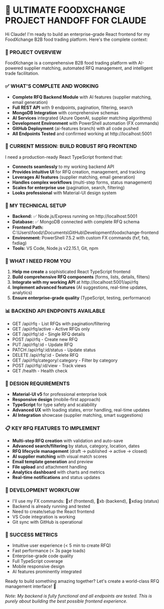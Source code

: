 🎯 ULTIMATE FOODXCHANGE PROJECT HANDOFF FOR CLAUDE
===================================================

Hi Claude! I'm ready to build an enterprise-grade React frontend for my FoodXchange B2B food trading platform. Here's the complete context:

### 🏢 PROJECT OVERVIEW
FoodXchange is a comprehensive B2B food trading platform with AI-powered supplier matching, automated RFQ management, and intelligent trade facilitation.

### ✅ WHAT'S COMPLETE AND WORKING
- **Complete RFQ Backend Module** with AI features (supplier matching, email generation)
- **Full REST API** with 9 endpoints, pagination, filtering, search
- **MongoDB Integration** with comprehensive schemas
- **AI Services** integrated (Azure OpenAI, supplier matching algorithms)
- **Development Environment** with PowerShell automation (FX commands)
- **GitHub Deployment** (ai-features branch) with all code pushed
- **All Endpoints Tested** and confirmed working at http://localhost:5001

### 🎯 CURRENT MISSION: BUILD ROBUST RFQ FRONTEND
I need a production-ready React TypeScript frontend that:
- **Connects seamlessly** to my working backend API
- **Provides intuitive UI** for RFQ creation, management, and tracking
- **Leverages AI features** (supplier matching, email generation)
- **Handles complex workflows** (multi-step forms, status management)
- **Scales for enterprise use** (pagination, search, filtering)
- **Looks professional** with Material-UI design system

### 🔧 MY TECHNICAL SETUP
- **Backend:** ✅ Node.js/Express running on http://localhost:5001
- **Database:** ✅ MongoDB connected with complete RFQ schema
- **Frontend Path:** C:\Users\foodz\Documents\GitHub\Development\foodxchange-frontend
- **Environment:** PowerShell 7.5.2 with custom FX commands (fxf, fxb, fxdiag)
- **Tools:** VS Code, Node.js v22.15.1, Git, npm

### 🚀 WHAT I NEED FROM YOU
1. **Help me create** a sophisticated React TypeScript frontend
2. **Build comprehensive RFQ components** (forms, lists, details, filters)
3. **Integrate with my working API** at http://localhost:5001/api/rfq
4. **Implement advanced features** (AI suggestions, real-time updates, analytics)
5. **Ensure enterprise-grade quality** (TypeScript, testing, performance)

### 📊 BACKEND API ENDPOINTS AVAILABLE
- GET /api/rfq - List RFQs with pagination/filtering
- GET /api/rfq/active - Active RFQs only  
- GET /api/rfq/:id - Single RFQ details
- POST /api/rfq - Create new RFQ
- PUT /api/rfq/:id - Update RFQ
- PATCH /api/rfq/:id/status - Update status
- DELETE /api/rfq/:id - Delete RFQ
- GET /api/rfq/category/:category - Filter by category
- POST /api/rfq/:id/view - Track views
- GET /health - Health check

### 🎨 DESIGN REQUIREMENTS
- **Material-UI v5** for professional enterprise look
- **Responsive design** (mobile-first approach)
- **TypeScript** for type safety and scalability
- **Advanced UX** with loading states, error handling, real-time updates
- **AI Integration** showcase (supplier matching, smart suggestions)

### 📋 KEY RFQ FEATURES TO IMPLEMENT
- **Multi-step RFQ creation** with validation and auto-save
- **Advanced search/filtering** by status, category, location, dates
- **RFQ lifecycle management** (draft → published → active → closed)
- **AI supplier matching** with visual match scores
- **Email template generation** and preview
- **File upload** and attachment handling
- **Analytics dashboard** with charts and metrics
- **Real-time notifications** and status updates

### 🔄 DEVELOPMENT WORKFLOW
- I'll use my FX commands: xf (frontend), xb (backend), xdiag (status)
- Backend is already running and tested
- Need to create/setup the React frontend
- VS Code integration is working
- Git sync with GitHub is operational

### 🎯 SUCCESS METRICS
- Intuitive user experience (< 5 min to create RFQ)
- Fast performance (< 3s page loads)
- Enterprise-grade code quality
- Full TypeScript coverage
- Mobile responsive design
- AI features prominently integrated

Ready to build something amazing together? Let's create a world-class RFQ management interface! 🚀

*Note: My backend is fully functional and all endpoints are tested. This is purely about building the best possible frontend experience.*
